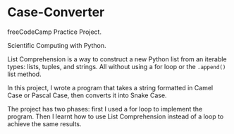 # Case-Converter

freeCodeCamp Practice Project.


Scientific Computing with Python.



List Comprehension is a way to construct a new Python list from an iterable types: lists, tuples, and strings. All without using a for loop or the `.append()` list method.

In this project, I wrote a program that takes a string formatted in Camel Case or Pascal Case, then converts it into Snake Case.

The project has two phases: first I used a for loop to implement the program. Then I learnt how to use List Comprehension instead of a loop to achieve the same results.
